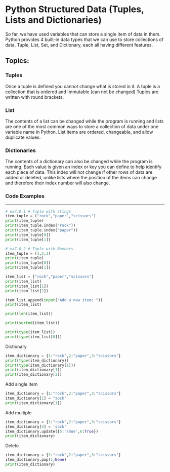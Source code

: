 # Python Structured Data (Tuples, Lists and Dictionaries)
So far, we have used variables that can store a single item of data in them. Python provides 4 built-in data types that we can use to store collections of data, Tuple, List, Set, and Dictionary, each all having different features.

## Topics:

### Tuples
Once a tuple is defined you cannot change what is stored in it. A tuple is a collection that is ordered and Immutable (can not be changed) Tuples are written with round brackets.

### List 
The contents of a list can be changed while the program is running and lists are one of the most common ways to store a collection of data under one variable name in Python. List items are ordered, changeable, and allow duplicate values.

### Dictionaries
The contents of a dictionary can also be changed while the program is running. Each
value is given an index or key you can define to help identify each piece of data. This index
will not change if other rows of data are added or deleted, unlike lists where the position of
the items can change and therefore their index number will also change.


### Code Examples
---
```python
# ex7.0.1 # Tuple with stings
item_tuple = ("rock","paper","scissors")
print(item_tuple)
print(item_tuple.index("rock"))
print(item_tuple.index("paper"))
print(item_tuple[0])
print(item_tuple[1])
```
```python
# ex7.0.2 # Tuple with Numbers
item_tuple = (1,2,3)
print(item_tuple)
print(item_tuple[0])
print(item_tuple[1])
```



```python
item_list = ["rock","paper","scissors"]
print(item_list)
print(item_list[1])
print(item_list[2])
```
```python
item_list.append(input("Add a new item: "))
print(item_list)
```
```python
print(len(item_list))
```
```python
print(sorted(item_list))
```
```python
print(type(item_list))
print(type(item_list[0]))
```
Dictionary
```python
item_dictionary = {1:"rock",2:"paper",3:"scissors"}
print(type(item_dictionary))
print(type(item_dictionary[1]))
print(item_dictionary[1])
print(item_dictionary[2])
```
Add single item
```python
item_dictionary = {1:"rock",2:"paper",3:"scissors"}
item_dictionary[1] = "sock"
print(item_dictionary[1])
```
Add multiple
```python
item_dictionary = {1:"rock",2:"paper",3:"scissors"}
item_dictionary[4] = 'sock'
item_dictionary.update({5:'shoe',6:True})
print(item_dictionary)
```
Delete
```python
item_dictionary = {1:"rock",2:"paper",3:"scissors"}
item_dictionary.pop(1,None)
print(item_dictionary)
```